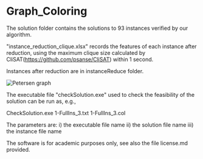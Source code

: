 # Graph_Coloring

The solution folder contains the solutions to 93 instances verified by our algorithm.

"instance_reduction_clique.xlsx" records the features of each instance after reduction, using the maximum clique size calculated by CliSAT(https://github.com/psanse/CliSAT) within 1 second.

Instances after reduction are in instanceReduce folder.

![Petersen graph](https://github.com/user-attachments/assets/52cdc7c4-51d6-488e-8eb6-c9a1bc7194da)



The executable file "checkSolution.exe" used to check the feasibility of the solution can be run as, e.g.,

CheckSolution.exe 1-FullIns_3.txt 1-FullIns_3.col

The parameters are: i) the executable file name ii) the solution file name iii) the instance file name

The software is for academic purposes only, see also the file license.md provided. 
